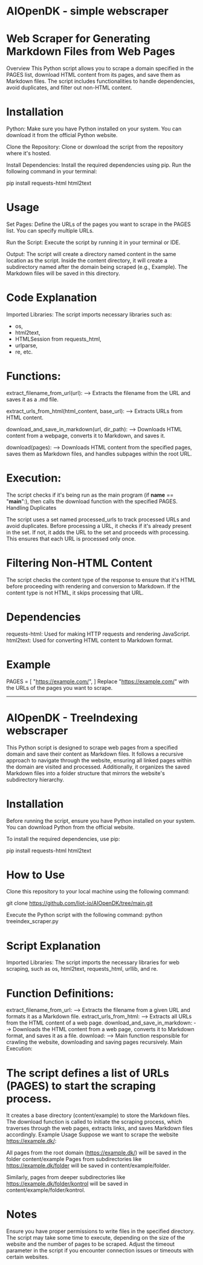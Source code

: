 # AIOpenDK - simple webscraper

# Web Scraper for Generating Markdown Files from Web Pages
Overview
This Python script allows you to scrape a domain specified in the PAGES list, download HTML content from its pages, and save them as Markdown files. The script includes functionalities to handle dependencies, avoid duplicates, and filter out non-HTML content.

# Installation
Python: Make sure you have Python installed on your system. You can download it from the official Python website.

Clone the Repository: Clone or download the script from the repository where it's hosted.

Install Dependencies: Install the required dependencies using pip. Run the following command in your terminal:

pip install requests-html html2text

# Usage

Set Pages: Define the URLs of the pages you want to scrape in the PAGES list. You can specify multiple URLs.

Run the Script: Execute the script by running it in your terminal or IDE.

Output: The script will create a directory named content in the same location as the script. Inside the content directory, it will create a subdirectory named after the domain being scraped (e.g., Example). The Markdown files will be saved in this directory.

# Code Explanation

Imported Libraries: The script imports necessary libraries such as:
- os,
- html2text,
- HTMLSession from requests_html,
- urlparse,
- re, etc.

# Functions:

extract_filename_from_url(url): --> Extracts the filename from the URL and saves it as a .md file.

extract_urls_from_html(html_content, base_url): --> Extracts URLs from HTML content.

download_and_save_in_markdown(url, dir_path): --> Downloads HTML content from a webpage, converts it to Markdown, and saves it.

download(pages): --> Downloads HTML content from the specified pages, saves them as Markdown files, and handles subpages within the root URL.

# Execution:

The script checks if it's being run as the main program (if __name__ == "__main__":), then calls the download function with the specified PAGES.
Handling Duplicates

The script uses a set named processed_urls to track processed URLs and avoid duplicates. Before processing a URL, it checks if it's already present in the set. If not, it adds the URL to the set and proceeds with processing. This ensures that each URL is processed only once.

# Filtering Non-HTML Content
The script checks the content type of the response to ensure that it's HTML before proceeding with rendering and conversion to Markdown. If the content type is not HTML, it skips processing that URL.

# Dependencies
requests-html: Used for making HTTP requests and rendering JavaScript.
html2text: Used for converting HTML content to Markdown format.

# Example

PAGES = [
    "https://example.com/",
]
Replace "https://example.com/" with the URLs of the pages you want to scrape.


----------------------------------


# AIOpenDK - TreeIndexing webscraper

This Python script is designed to scrape web pages from a specified domain and save their content as Markdown files. It follows a recursive approach to navigate through the website, ensuring all linked pages within the domain are visited and processed. Additionally, it organizes the saved Markdown files into a folder structure that mirrors the website's subdirectory hierarchy.

# Installation
Before running the script, ensure you have Python installed on your system. You can download Python from the official website.

To install the required dependencies, use pip:

pip install requests-html html2text

# How to Use

Clone this repository to your local machine using the following command:

git clone https://github.com/liot-io/AIOpenDK/tree/main.git

Execute the Python script with the following command:
python treeindex_scraper.py

# Script Explanation

Imported Libraries: The script imports the necessary libraries for web scraping, such as os, html2text, requests_html, urllib, and re.

# Function Definitions:

extract_filename_from_url: --> Extracts the filename from a given URL and formats it as a Markdown file.
extract_urls_from_html: --> Extracts all URLs from the HTML content of a web page.
download_and_save_in_markdown: --> Downloads the HTML content from a web page, converts it to Markdown format, and saves it as a file.
download: --> Main function responsible for crawling the website, downloading and saving pages recursively.
Main Execution:

# The script defines a list of URLs (PAGES) to start the scraping process.

It creates a base directory (content/example) to store the Markdown files.
The download function is called to initiate the scraping process, which traverses through the web pages, extracts links, and saves Markdown files accordingly.
Example Usage
Suppose we want to scrape the website https://example.dk/:

All pages from the root domain (https://example.dk/) will be saved in the folder content/example
Pages from subdirectories like https://example.dk/folder will be saved in content/example/folder.

Similarly, pages from deeper subdirectories like https://example.dk/folder/kontrol will be saved in content/example/folder/kontrol.

# Notes
Ensure you have proper permissions to write files in the specified directory.
The script may take some time to execute, depending on the size of the website and the number of pages to be scraped.
Adjust the timeout parameter in the script if you encounter connection issues or timeouts with certain websites.
